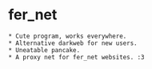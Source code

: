 # fer_net

    * Cute program, works everywhere.
    * Alternative darkweb for new users.
    * Uneatable pancake.
    * A proxy net for fer_net websites. :3
